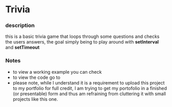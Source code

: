 # Trivia
### description
this is a basic trivia game that loops through some questions and checks the users answers, the goal simply being to play around with __setInterval__ and __setTimeout__

### Notes
* to view a working example you can check
* to view the code go to
* please note, while I understand it is a requirement to upload this project to my portfolio for full credit, I am trying to get my portofolio in a finished (or presentable) form and thus am refraining from cluttering it with small projects like this one.
